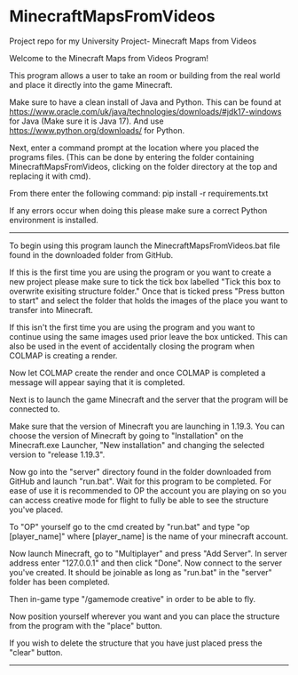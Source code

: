 # MinecraftMapsFromVideos
Project repo for my University Project- Minecraft Maps from Videos

Welcome to the Minecraft Maps from Videos Program!

This program allows a user to take an room or building from the real world and place it directly into the game Minecraft.

Make sure to have a clean install of Java and Python.
This can be found at https://www.oracle.com/uk/java/technologies/downloads/#jdk17-windows for Java (Make sure it is Java 17).
And use https://www.python.org/downloads/ for Python.

Next, enter a command prompt at the location where you placed the programs files. (This can be done by entering the folder containing MinecraftMapsFromVideos, clicking on the folder directory
at the top and replacing it with cmd).

From there enter the following command: pip install -r requirements.txt

If any errors occur when doing this please make sure a correct Python environment is installed.

----

To begin using this program launch the MinecraftMapsFromVideos.bat file found in the downloaded folder from GitHub.

If this is the first time you are using the program or you want to create a new project please make sure to tick the tick box labelled "Tick this box to overwrite exisiting structure folder."
Once that is ticked press "Press button to start" and select the folder that holds the images of the place you want to transfer into Minecraft.

If this isn't the first time you are using the program and you want to continue using the same images used prior leave the box unticked. This can also be used in the event of
accidentally closing the program when COLMAP is creating a render.

Now let COLMAP create the render and once COLMAP is completed a message will appear saying that it is completed.

Next is to launch the game Minecraft and the server that the program will be connected to. 

Make sure that the version of Minecraft you are launching in 1.19.3. You can choose the version of Minecraft by going to "Installation" on the Minecraft.exe Launcher, "New installation" and
changing the selected version to "release 1.19.3".  

Now go into the "server" directory found in the folder downloaded from GitHub and launch "run.bat". Wait for this program to be completed. For ease of use it is recommended to OP the account
you are playing on so you can access creative mode for flight to fully be able to see the structure you've placed.

To "OP" yourself go to the cmd created by "run.bat" and type "op [player_name]" where [player_name] is the name of your minecraft account.

Now launch Minecraft, go to "Multiplayer" and press "Add Server". In server address enter "127.0.0.1" and then click "Done". Now connect to the server you've created. It should be joinable
as long as "run.bat" in the "server" folder has been completed. 

Then in-game type "/gamemode creative" in order to be able to fly.

Now position yourself wherever you want and you can place the structure from the program with the "place" button.

If you wish to delete the structure that you have just placed press the "clear" button.

----